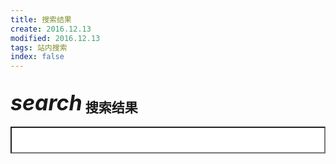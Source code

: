 ```yaml
---
title: 搜索结果
create: 2016.12.13
modified: 2016.12.13
tags: 站内搜索
index: false
---
```


## <i class="material-icons" style="vertical-align: text-bottom; font-size: 34px;">search</i> 搜索结果
<script>$(document).ready(function() {$('#tipue_search_input').tipuesearch({'minimumLength': 0,'descriptiveWords': 10,'showTitleCount': false});});</script><form action="search.html"><input type="text" name="q" id="tipue_search_input" autocomplete="off" required style="padding: 12px 12px 12px 40px;background: #fff url(' tipuesearch/img/search.png') no-repeat 15px 15px;width: 100%"></form><div id="tipue_search_content" style="min-height: 400px"></div>
